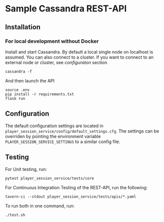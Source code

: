 # Sample Cassandra REST-API

## Installation

### For local development without Docker
Install and start Cassandra.
By default a local single node on localhost is assumed. You can also connect to a cluster.
If you want to connect to an external node or cluster, see _configuraton_ section
```
cassandra -f
```
And then launch the API
```
source .env
pip install -r requirements.txt
flask run
```

## Configuration
The default configuration settings are located in `player_session_service/config/default_settings.cfg`.
The settings can be overriden by pointing the environment variable `PLAYER_SESSION_SERVICE_SETTINGS` to a similar config file.


## Testing
For Unit testing, run:
```
pytest player_session_service/tests/core
```
For Continuous Integration Testing of the REST-API, run the following:
```
tavern-ci --stdout player_session_service/tests/apis/*.yaml
```
To run both in one command, run:
```
./test.sh
```
